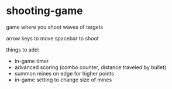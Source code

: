 # shooting-game

game where you shoot waves of targets

arrow keys to move
spacebar to shoot

things to add:
- in-game timer
- advanced scoring (combo counter, distance traveled by bullet)
- summon mines on edge for higher points
- in-game setting to change size of mines
